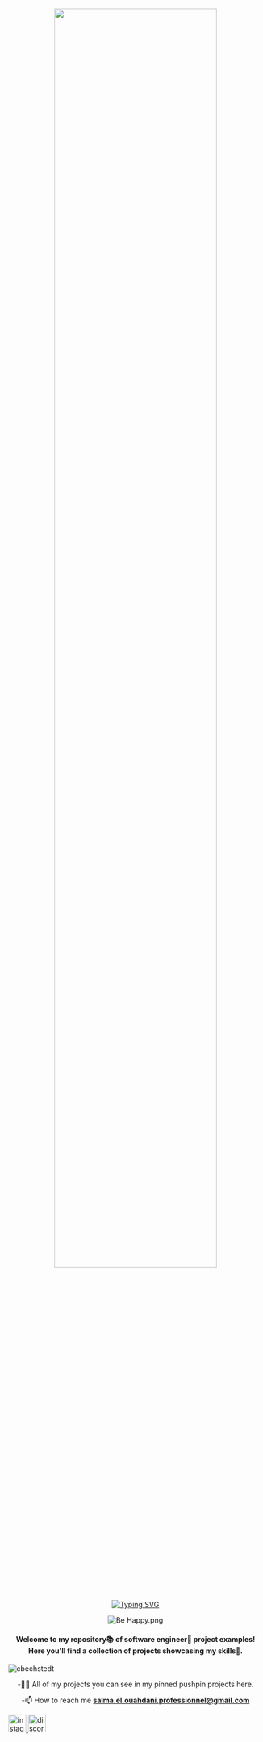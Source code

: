 <div align="center">
	<h1><img width="80%" src="https://readme-typing-svg.herokuapp.com?font=Lalezar&size=30&color=f316e7&center=true&vCenter=true&width=440&lines=👋+Hey%2C+I%E2%80%99m+SIMOZEX!💻" /></h1>
	

</br>[![Typing SVG](https://readme-typing-svg.demolab.com/?font=Fira+Code&size=30&pause=1000&color=f316e7&width=430&lines=😎MYBRIGHT+WORLD📍)](https://git.io/typing-svg)


<img alt="Be Happy.png" src="https://github.com/SalmaEl0uahdani/SalmaEl0uahdani/blob/main/Be%20Happy.png?raw=true" data-hpc="true" class="Box-sc-g0xbh4-0 kzRgrI">

<h4 align="center">Welcome to my repository📚 of software engineer💜 project examples! Here you'll find a collection of projects showcasing my skills🌠.</h4>
<p align="left"> <img src="https://komarev.com/ghpvc/?username=SalmaEl0uahdani&label=Profile%20views&color=0e75b6&style=flat" alt="cbechstedt" /> </p>

-👨‍💻 All of my projects you can see in my pinned pushpin projects here.

-📫 How to reach me **salma.el.ouahdani.professionnel@gmail.com**

<p align="left">
<a href='https://www.instagram.com/seo_graphic_design/' target="_blank"><img src="https://img.shields.io/static/v1?message=Instagram&logo=instagram&label=&color=E4405F&logoColor=white&labelColor=&style=for-the-badge" height="35" alt="instagram logo"  />
<a href='https://discordapp.com/api/guilds/1128922442786684999/widget.json' target="_blank"><img src="https://img.shields.io/static/v1?message=Discord&logo=discord&label=&color=7289DA&logoColor=white&labelColor=&style=for-the-badge" height="35" alt="discord logo"  />

